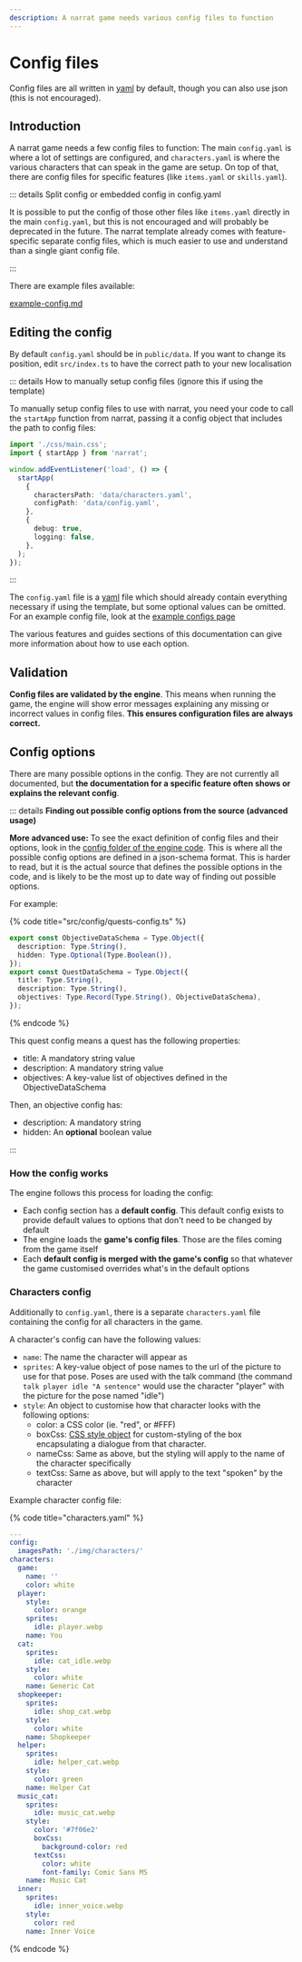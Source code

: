 ```yaml
---
description: A narrat game needs various config files to function
---
```


# Config files

Config files are all written in [yaml](https://fileinfo.com/extension/yaml) by default, though you can also use json (this is not encouraged).

## Introduction

A narrat game needs a few config files to function: The main `config.yaml` is where a lot of settings are configured, and `characters.yaml` is where the various characters that can speak in the game are setup. On top of that, there are config files for specific features (like `items.yaml` or `skills.yaml`).

::: details Split config or embedded config in config.yaml

It is possible to put the config of those other files like `items.yaml` directly in the main `config.yaml`, but this is not encouraged and will probably be deprecated in the future. The narrat template already comes with feature-specific separate config files, which is much easier to use and understand than a single giant config file.

:::

There are example files available:

[example-config.md](../examples/example-config.md)

## Editing the config

By default `config.yaml` should be in `public/data`. If you want to change its position, edit `src/index.ts` to have the correct path to your new localisation

::: details How to manually setup config files (ignore this if using the template)

To manually setup config files to use with narrat, you need your code to call the `startApp` function from narrat, passing it a config object that includes the path to config files:

```typescript
import './css/main.css';
import { startApp } from 'narrat';

window.addEventListener('load', () => {
  startApp(
    {
      charactersPath: 'data/characters.yaml',
      configPath: 'data/config.yaml',
    },
    {
      debug: true,
      logging: false,
    },
  );
});
```

:::

The `config.yaml` file is a [yaml](https://fileinfo.com/extension/yaml) file which should already contain everything necessary if using the template, but some optional values can be omitted. For an example config file, look at the [example configs page](../examples/example-config.md)

The various features and guides sections of this documentation can give more information about how to use each option.

## Validation

**Config files are validated by the engine**. This means when running the game, the engine will show error messages explaining any missing or incorrect values in config files. **This ensures configuration files are always correct.**

## Config options

There are many possible options in the config. They are not currently all documented, but **the documentation for a specific feature often shows or explains the relevant config**.

::: details <strong>Finding out possible config options from the source (advanced usage)</strong>

**More advanced use:** To see the exact definition of config files and their options, look in the [config folder of the engine code](https://github.com/liana-p/narrat-engine/tree/main/packages/narrat/src/config). This is where all the possible config options are defined in a json-schema format. This is harder to read, but it is the actual source that defines the possible options in the code, and is likely to be the most up to date way of finding out possible options.

For example:

{% code title="src/config/quests-config.ts" %}

```ts
export const ObjectiveDataSchema = Type.Object({
  description: Type.String(),
  hidden: Type.Optional(Type.Boolean()),
});
export const QuestDataSchema = Type.Object({
  title: Type.String(),
  description: Type.String(),
  objectives: Type.Record(Type.String(), ObjectiveDataSchema),
});
```

{% endcode %}

This quest config means a quest has the following properties:

- title: A mandatory string value
- description: A mandatory string value
- objectives: A key-value list of objectives defined in the ObjectiveDataSchema

Then, an objective config has:

- description: A mandatory string
- hidden: An **optional** boolean value

:::

### How the config works

The engine follows this process for loading the config:

- Each config section has a **default config**. This default config exists to provide default values to options that don't need to be changed by default
- The engine loads the **game's config files**. Those are the files coming from the game itself
- Each **default config is merged with the game's config** so that whatever the game customised overrides what's in the default options

### Characters config

Additionally to `config.yaml`, there is a separate `characters.yaml` file containing the config for all characters in the game.

A character's config can have the following values:

- `name`: The name the character will appear as
- `sprites`: A key-value object of pose names to the url of the picture to use for that pose. Poses are used with the talk command (the command `talk player idle "A sentence"` would use the character "player" with the picture for the pose named "idle")
- `style`: An object to customise how that character looks with the following options:
  - color: a CSS color (ie. "red", or #FFF)
  - boxCss: [CSS style object](https://www.w3schools.com/jsref/dom_obj_style.asp) for custom-styling of the box encapsulating a dialogue from that character.
  - nameCss: Same as above, but the styling will apply to the name of the character specifically
  - textCss: Same as above, but will apply to the text "spoken" by the character

Example character config file:

{% code title="characters.yaml" %}

```yaml
---
config:
  imagesPath: './img/characters/'
characters:
  game:
    name: ''
    color: white
  player:
    style:
      color: orange
    sprites:
      idle: player.webp
    name: You
  cat:
    sprites:
      idle: cat_idle.webp
    style:
      color: white
    name: Generic Cat
  shopkeeper:
    sprites:
      idle: shop_cat.webp
    style:
      color: white
    name: Shopkeeper
  helper:
    sprites:
      idle: helper_cat.webp
    style:
      color: green
    name: Helper Cat
  music_cat:
    sprites:
      idle: music_cat.webp
    style:
      color: '#7f06e2'
      boxCss:
        background-color: red
      textCss:
        color: white
        font-family: Comic Sans MS
    name: Music Cat
  inner:
    sprites:
      idle: inner_voice.webp
    style:
      color: red
    name: Inner Voice
```

{% endcode %}
